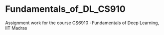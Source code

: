 # Fundamentals_of_DL_CS910
Assignment work for the course CS6910 : Fundamentals of Deep Learning, IIT Madras
